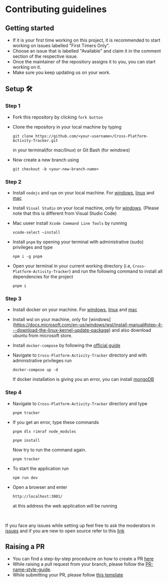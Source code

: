 # Contributing guidelines

## Getting started

- If it is your first time working on this project, it is recommended to start working on issues labelled "First Timers Only".
- Choose an issue that is labelled "Available" and claim it in the comment section of the respective issue.
- Once the maintainer of the repository assigns it to you, you can start working on it.
- Make sure you keep updating us on your work.

## Setup 🛠️

### Step 1

- Fork this repository by clicking `fork button`

- Clone the repository in your local machine by typing

  ```git
  git clone https://github.com/<your-username>/Cross-Platform-Activity-Tracker.git
  ```

  in your terminal(for _mac/linux_) or Git Bash (for _windows_)

- Now create a new branch using

  ```git
  git checkout -b <your-new-branch-name>
  ```

### Step 2

- Install `nodejs` and `npm` on your local machine. For [windows](https://www.geeksforgeeks.org/installation-of-node-js-on-windows/), [linux](https://www.digitalocean.com/community/tutorials/how-to-install-node-js-on-ubuntu-20-04) and [mac](https://nodesource.com/blog/installing-nodejs-tutorial-mac-os-x/)

- Install `Visual Studio` on your local machine, only for [windows](https://visualstudio.microsoft.com/thank-you-downloading-visual-studio/?sku=BuildTools). (Please note that this is different from Visual Studio Code)
- Mac useer install `Xcode Command Line Tools` by running

  ```git
  xcode-select –install
  ```

- Install `pnpm` by opening your terminal with administrative (sudo) privileges and type

  ```git
  npm i -g pnpm
  ```

- Open your terminal in your current working directory (i.e, `Cross-Platform-Activity-Tracker`) and run the following command to install all dependencies for the project

  ```pnpm
  pnpm i
  ```

### Step 3

- Install docker on your machine. For [windows](https://docs.docker.com/desktop/windows/install/), [linux](https://docs.docker.com/engine/install/ubuntu/) and [mac](https://docs.docker.com/desktop/mac/install/)

- Install wsl on your machine, only for [windows] (https://docs.microsoft.com/en-us/windows/wsl/install-manual#step-4---download-the-linux-kernel-update-package) and also download ubuntu from microsoft store.

- Install `docker-compose` by following the [official guide](https://docs.docker.com/compose/install/)

- Navigate to `Cross-Platform-Activity-Tracker` directory and with administrative privileges run

  ```docker
  docker-compose up -d
  ```

  If docker installation is giving you an error, you can install [mongoDB](https://www.mongodb.com/try/download/compass)

### Step 4

- Navigate to `Cross-Platform-Activity-Tracker` directory and type

  ```pnpm
  pnpm tracker
  ```

- If you get an error, type these commands

  ```pnpm
  pnpm dlx rimraf node_modules
  ```

  ```pnpm
  pnpm install
  ```

  Now try to run the command again.

  ```pnpm
  pnpm tracker
  ```

- To start the application run

  ```npm
  npm run dev
  ```

- Open a browser and enter

  ```link
  http://localhost:3001/
  ```

  at this address the web application will be running

</br>

If you face any issues while setting up feel free to ask the moderators in [issues](https://github.com/OpenLake/Cross-Platform-Activity-Tracker/issues) and if you are new to open source refer to this [link](https://github.com/firstcontributions/first-contributions)

## Raising a PR

- You can find a step-by-step proceducre on how to create a PR [here](https://github.com/OpenLake/Cross-Platform-Activity-Tracker/wiki/A-step-by-step-procedure-for-creating-a-PR)
- While raising a pull request from your branch, please follow the [PR-name-style-guide](https://github.com/OpenLake/Cross-Platform-Activity-Tracker/wiki/PR-name-style-guide).
- While submitting your PR, please follow [this template](https://github.com/OpenLake/Cross-Platform-Activity-Tracker/blob/main/.github/PULL_REQUEST_TEMPLATE.md)
